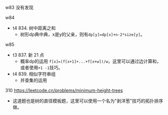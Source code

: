 w83 没有发现

w84

- t4 834. 树中距离之和
  - 树形dp典中典，x是y的父亲，则有`dp[y]=dp[x]+n-2*size[y]`。

w85

- t3 837. 新 21 点
  - 概率dp的运用 `f[x]=(f[x+1]+...+f[x+w])/w`，这里可以通过边计算和，或者使用`+1 -1`技巧。
- t4 839. 相似字符串组
  - 并查集的运用

310 https://leetcode.cn/problems/minimum-height-trees
- 这道题也是树的直径模板题，这里可以使用一个名为"剥洋葱"技巧的拓扑排序做。